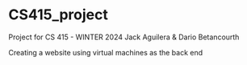 # CS415_project
Project for CS 415 - WINTER 2024
Jack Aguilera & Dario Betancourth

Creating a website using virtual machines as the back end 
